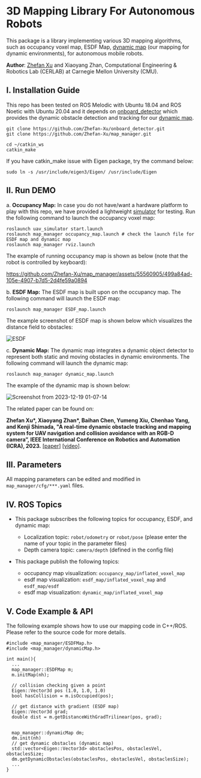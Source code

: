 # 3D Mapping Library For Autonomous Robots
This package is a library implementing various 3D mapping algorithms, such as occupancy voxel map, ESDF Map, [dynamic map](https://ieeexplore.ieee.org/abstract/document/10161194) (our mapping for dynamic environments), for autonomous mobile robots. 

**Author**: [Zhefan Xu](https://zhefanxu.com/) and Xiaoyang Zhan, Computational Engineering & Robotics Lab (CERLAB) at Carnegie Mellon University (CMU).

## I. Installation Guide
This repo has been tested on ROS Melodic with Ubuntu 18.04 and ROS Noetic with Ubuntu 20.04 and it depends on [onboard_detector](https://github.com/Zhefan-Xu/onboard_detector) which provides the dynamic obstacle detection and tracking for our [dynamic map](https://ieeexplore.ieee.org/abstract/document/10161194). 

```
git clone https://github.com/Zhefan-Xu/onboard_detector.git
git clone https://github.com/Zhefan-Xu/map_manager.git

cd ~/catkin_ws
catkin_make
```

If you have catkin_make issue with Eigen package, try the command below:
```
sudo ln -s /usr/include/eigen3/Eigen/ /usr/include/Eigen
```

## II. Run DEMO 
a. **Occupancy Map:** In case you do not have/want a hardware platform to play with this repo, we have provided a lightweight [simulator](https://github.com/Zhefan-Xu/uav_simulator.git) for testing. Run the following command to launch the occupancy voxel map:

```
roslaunch uav_simulator start.launch
roslaunch map_manager occupancy_map.launch # check the launch file for ESDF map and dynamic map
roslaunch map_manager rviz.launch
```

The example of running occupancy map is shown as below (note that the robot is controlled by keyboard):

https://github.com/Zhefan-Xu/map_manager/assets/55560905/499a84ad-105e-4907-b7d5-2d4fe59a0894

b. **ESDF Map:** The ESDF map is built upon on the occupancy map. The following command will launch the ESDF map:

```
roslaunch map_manager ESDF_map.launch
```
The example screenshot of ESDF map is shown below which visualizes the distance field to obstacles:

![ESDF](https://github.com/Zhefan-Xu/map_manager/assets/55560905/e37243c6-eefe-4824-800d-1d8b35aaa74b)

c. **Dynamic Map:** The dynamic map integrates a dynamic object detector to represent both static and moving obstacles in dynamic environments. The following command will launch the dynamic map:


```
roslaunch map_manager dynamic_map.launch
```

The example of the dynamic map is shown below: 

![Screenshot from 2023-12-19 01-07-14](https://github.com/Zhefan-Xu/map_manager/assets/55560905/e9575308-c18f-49b0-9ed3-f5946478c8f5)

The related paper can be found on:

**Zhefan Xu\*, Xiaoyang Zhan\*, Baihan Chen, Yumeng Xiu, Chenhao Yang, and Kenji Shimada, "A real-time dynamic obstacle tracking and mapping system for UAV navigation and collision avoidance with an RGB-D camera”, IEEE International Conference on Robotics and Automation (ICRA), 2023.** [\[paper\]](https://ieeexplore.ieee.org/abstract/document/10161194) [\[video\]](https://youtu.be/u5zblVx8KRc?si=3c2AC9mc6pZBUypd).


## III. Parameters
All mapping parameters can be edited and modified in ```map_manager/cfg/***.yaml``` files.

## IV. ROS Topics
- This package subscribes the following topics for occupancy, ESDF, and dynamic map:
  - Localization topic: ```robot/odometry``` or ```robot/pose``` (please enter the name of your topic in the parameter files)
  - Depth camera topic: ```camera/depth``` (defined in the config file)
  
- This package publish the following topics:
  - occupancy map visualization: ```occupancy_map/inflated_voxel_map```
  - esdf map visualization: ```esdf_map/inflated_voxel_map``` and ```esdf_map/esdf```
  - esdf map visualization: ```dynamic_map/inflated_voxel_map```

    
## V. Code Example & API
The following example shows how to use our mapping code in C++/ROS. Please refer to the source code for more details.
```
#include <map_manager/ESDFMap.h>
#include <map_manager/dynamicMap.h>

int main(){
  ...
  map_manager::ESDFMap m;
  m.initMap(nh);
  
  // collision checking given a point
  Eigen::Vector3d pos (1.0, 1.0, 1.0)
  bool hasCollision = m.isOccupied(pos);
  
  // get distance with gradient (ESDF map)
  Eigen::Vector3d grad;
  double dist = m.getDistanceWithGradTrilinear(pos, grad);


  map_manager::dynamicMap dm;
  dm.init(nh)
  // get dynamic obstacles (dynamic map)
  std::vector<Eigen::Vector3d> obstaclesPos, obstaclesVel, obstaclesSize;
  dm.getDynamicObstacles(obstaclesPos, obstaclesVel, obstaclesSize);
  ...
}
```



